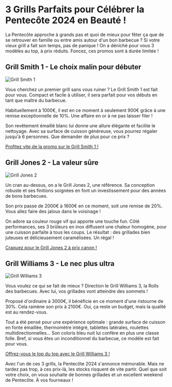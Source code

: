 # 3 Grills Parfaits pour Célébrer la Pentecôte 2024 en Beauté !

La Pentecôte approche à grands pas et quoi de mieux pour fêter ça que de se retrouver en famille ou entre amis autour d'un bon barbecue ? Si votre vieux grill a fait son temps, pas de panique ! On a déniché pour vous 3 modèles au top, à prix réduits. Foncez, ces promos sont à durée limitée !

## Grill Smith 1 - Le choix malin pour débuter 

![Grill Smith 1](https://www.affiliatelink.com?brand=smith&product=grill-1&subid=12345&subid=12345)

Vous cherchez un premier grill sans vous ruiner ? Le Grill Smith 1 est fait pour vous. Compact et facile à utiliser, il sera parfait pour vos débuts en tant que maître du barbecue.

Habituellement à 1000€, il est en ce moment à seulement 900€ grâce à une remise exceptionnelle de 10%. Une affaire en or à ne pas laisser filer !

Son revêtement émaillé blanc lui donne une allure élégante et facilite le nettoyage. Avec sa surface de cuisson généreuse, vous pourrez régaler jusqu'à 6 personnes. Que demander de plus pour ce prix ?

[Profitez vite de la promo sur le Grill Smith 1 !](https://www.affiliatelink.com?brand=smith&product=grill-1&subid=12345&subid=12345)

## Grill Jones 2 - La valeur sûre

![Grill Jones 2](https://www.affiliatelink.com?brand=jones&product=grill-2&subid=12345&subid=12345) 

Un cran au-dessus, on a le Grill Jones 2, une référence. Sa conception robuste et ses finitions soignées en font un investissement pour des années de bons barbecues.

Son prix passe de 2000€ à 1600€ en ce moment, soit une remise de 20%. Vous allez faire des jaloux dans le voisinage !

On adore sa couleur rouge vif qui apporte une touche fun. Côté performances, ses 3 brûleurs en inox diffusent une chaleur homogène, pour une cuisson parfaite à tous les coups. Le résultat : des grillades bien juteuses et délicieusement caramélisées. Un régal !

[Craquez pour le Grill Jones 2 à prix canon !](https://www.affiliatelink.com?brand=jones&product=grill-2&subid=12345&subid=12345)

## Grill Williams 3 - Le nec plus ultra

![Grill Williams 3](https://www.affiliatelink.com?brand=williams&product=grill-3&subid=12345&subid=12345)

Vous voulez ce qui se fait de mieux ? Direction le Grill Williams 3, la Rolls des barbecues. Avec lui, vos grillades vont atteindre des sommets !

Proposé d'ordinaire à 3000€, il bénéficie en ce moment d'une ristourne de 30%. Cela ramène son prix à 2100€. Oui, ça reste un budget, mais la qualité est au rendez-vous. 

Tout a été pensé pour une expérience optimale : grande surface de cuisson en fonte émaillée, thermomètre intégré, tablettes latérales, roulettes multidirectionnelles... Son coloris bleu nuit lui confère en plus une classe folle. Bref, si vous êtes un inconditionnel du barbecue, ce modèle est fait pour vous.

[Offrez-vous le top du top avec le Grill Williams 3 !](https://www.affiliatelink.com?brand=williams&product=grill-3&subid=12345&subid=12345)

Avec l'un de ces 3 grills, la Pentecôte 2024 s'annonce mémorable. Mais ne tardez pas trop, à ces prix-là, les stocks risquent de vite partir. Quel que soit votre choix, on vous souhaite de bonnes grillades et un excellent weekend de Pentecôte. À vos fourneaux !